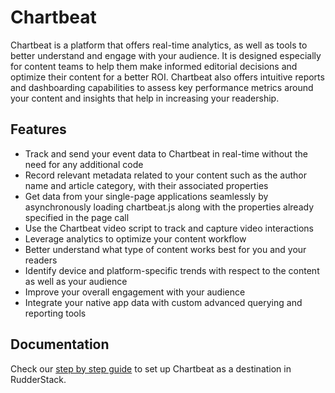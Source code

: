 # Chartbeat

Chartbeat is a platform that offers real-time analytics, as well as tools to better understand and engage with your audience. It is designed especially for content teams to help them make informed editorial decisions and optimize their content for a better ROI. Chartbeat also offers intuitive reports and dashboarding capabilities to assess key performance metrics around your content and insights that help in increasing your readership.

## Features
- Track and send your event data to Chartbeat in real-time without the need for any additional code
- Record relevant metadata related to your content such as the author name and article category, with their associated properties
- Get data from your single-page applications seamlessly by asynchronously loading chartbeat.js along with the properties already specified in the page call
- Use the Chartbeat video script to track and capture video interactions
- Leverage analytics to optimize your content workflow
- Better understand what type of content works best for you and your readers
- Identify device and platform-specific trends with respect to the content as well as your audience
- Improve your overall engagement with your audience
- Integrate your native app data with custom advanced querying and reporting tools

## Documentation
Check our [step by step guide](https://docs.rudderstack.com/destinations/chartbeat) to set up Chartbeat as a destination in RudderStack.
